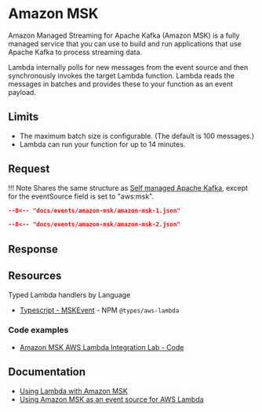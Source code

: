 # Amazon MSK

Amazon Managed Streaming for Apache Kafka (Amazon MSK) is a fully managed service that you can use to build and run applications that use Apache Kafka to
process streaming data.

Lambda internally polls for new messages from the event source and then synchronously invokes the target Lambda function. Lambda reads the messages in 
batches and provides these to your function as an event payload.

## Limits

- The maximum batch size is configurable. (The default is 100 messages.)
- Lambda can run your function for up to 14 minutes.

## Request

!!! Note
      Shares the same structure as [Self managed Apache Kafka](./apache-kafka.md), except for the eventSource field is set to "aws:msk".

```json title="Managed Kafka"
--8<-- "docs/events/amazon-msk/amazon-msk-1.json"
```

```json title="Another managed Kafka example"
--8<-- "docs/events/amazon-msk/amazon-msk-2.json"
```

## Response

## Resources

Typed Lambda handlers by Language

- [Typescript - MSKEvent](https://github.com/DefinitelyTyped/DefinitelyTyped/blob/master/types/aws-lambda/trigger/msk.d.ts) - NPM `@types/aws-lambda`

### Code examples

- [Amazon MSK AWS Lambda Integration Lab - Code](https://github.com/aws-samples/integration-sample-lambda-msk)

## Documentation

- [Using Lambda with Amazon MSK](https://docs.aws.amazon.com/lambda/latest/dg/with-msk.html)
- [Using Amazon MSK as an event source for AWS Lambda](https://aws.amazon.com/blogs/compute/using-amazon-msk-as-an-event-source-for-aws-lambda/)
